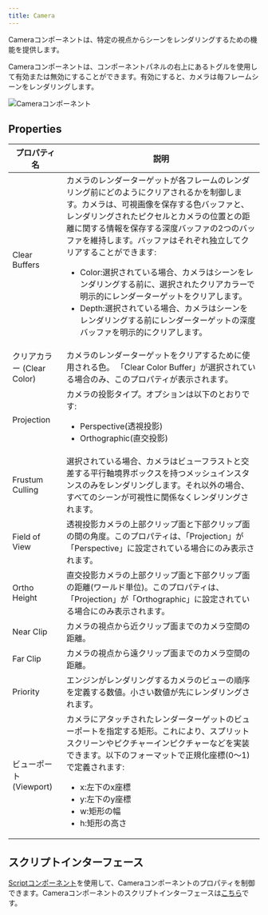 ```yaml
---
title: Camera
---
```


Cameraコンポーネントは、特定の視点からシーンをレンダリングするための機能を提供します。

Cameraコンポーネントは、コンポーネントパネルの右上にあるトグルを使用して有効または無効にすることができます。有効にすると、カメラは毎フレームシーンをレンダリングします。

![Cameraコンポーネント][1]

## Properties

| プロパティ名        | 説明 |
|-----------------|-------------|
| Clear Buffers   | カメラのレンダーターゲットが各フレームのレンダリング前にどのようにクリアされるかを制御します。カメラは、可視画像を保存する色バッファと、レンダリングされたピクセルとカメラの位置との距離に関する情報を保存する深度バッファの2つのバッファを維持します。バッファはそれぞれ独立してクリアすることができます: <ul><li>Color:選択されている場合、カメラはシーンをレンダリングする前に、選択されたクリアカラーで明示的にレンダーターゲットをクリアします。</li><li>Depth:選択されている場合、カメラはシーンをレンダリングする前にレンダーターゲットの深度バッファを明示的にクリアします。</li></ul> |
| クリアカラー (Clear Color)     | カメラのレンダーターゲットをクリアするために使用される色。 「Clear Color Buffer」が選択されている場合のみ、このプロパティが表示されます。 |
| Projection      | カメラの投影タイプ。オプションは以下のとおりです:<ul><li>Perspective(透視投影)</li><li>Orthographic(直交投影)</li></ul> |
| Frustum Culling | 選択されている場合、カメラはビューフラストと交差する平行軸境界ボックスを持つメッシュインスタンスのみをレンダリングします。それ以外の場合、すべてのシーンが可視性に関係なくレンダリングされます。 |
| Field of View   | 透視投影カメラの上部クリップ面と下部クリップ面の間の角度。このプロパティは、「Projection」が「Perspective」に設定されている場合にのみ表示されます。 |
| Ortho Height    | 直交投影カメラの上部クリップ面と下部クリップ面の距離(ワールド単位)。このプロパティは、「Projection」が「Orthographic」に設定されている場合にのみ表示されます。 |
| Near Clip       | カメラの視点から近クリップ面までのカメラ空間の距離。 |
| Far Clip        | カメラの視点から遠クリップ面までのカメラ空間の距離。 |
| Priority        | エンジンがレンダリングするカメラのビューの順序を定義する数値。小さい数値が先にレンダリングされます。 |
| ビューポート (Viewport)        | カメラにアタッチされたレンダーターゲットのビューポートを指定する矩形。これにより、スプリットスクリーンやピクチャーインピクチャーなどを実装できます。以下のフォーマットで正規化座標(0〜1)で定義されます: <ul><li>x:左下のx座標</li><li>y:左下のy座標</li><li>w:矩形の幅</li><li>h:矩形の高さ</li></ul> |

## スクリプトインターフェース

[Scriptコンポーネント][2]を使用して、Cameraコンポーネントのプロパティを制御できます。Cameraコンポーネントのスクリプトインターフェースは[こちら][3]です。

[1]: /images/user-manual/scenes/components/component-camera.png
[2]: /user-manual/scenes/components/script
[3]: https://api.playcanvas.com/classes/Engine.CameraComponent.html
